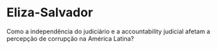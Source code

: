 # Eliza-Salvador
Como a independência do judiciário e a accountability judicial afetam a percepção de corrupção na América Latina?

